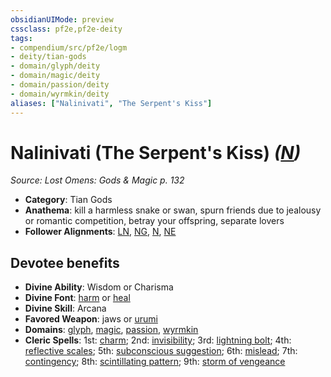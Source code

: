 ```yaml
---
obsidianUIMode: preview
cssclass: pf2e,pf2e-deity
tags:
- compendium/src/pf2e/logm
- deity/tian-gods
- domain/glyph/deity
- domain/magic/deity
- domain/passion/deity
- domain/wyrmkin/deity
aliases: ["Nalinivati", "The Serpent's Kiss"]
---
```

# Nalinivati (The Serpent's Kiss) *([N](../../../Rules/traits/neutral-b1.md))*  
*Source: Lost Omens: Gods & Magic p. 132*  

- **Category**: Tian Gods
- **Anathema**: kill a harmless snake or swan, spurn friends due to jealousy or romantic competition, betray your offspring, separate lovers
- **Follower Alignments**: [LN](../../../Rules/traits/lawful-neutral-b1.md), [NG](../../../Rules/traits/neutral-good-b1.md), [N](../../../Rules/traits/neutral-b1.md), [NE](../../../Rules/traits/neutral-evil-b1.md)

## Devotee benefits

- **Divine Ability**: Wisdom or Charisma
- **Divine Font**: [harm](../../spells/harm.md) or [heal](../../spells/heal.md)
- **Divine Skill**: Arcana
- **Favored Weapon**: jaws or [urumi](../../equipment/items/urumi-logm.md)
- **Domains**: [glyph](../domains.md#Glyph), [magic](../domains.md#Magic), [passion](../domains.md#Passion), [wyrmkin](../domains.md#Wyrmkin)
- **Cleric Spells**: 1st: [charm](../../spells/charm.md); 2nd: [invisibility](../../spells/invisibility.md); 3rd: [lightning bolt](../../spells/lightning-bolt.md); 4th: [reflective scales](../../spells/reflective-scales-logm.md); 5th: [subconscious suggestion](../../spells/subconscious-suggestion.md); 6th: [mislead](../../spells/mislead.md); 7th: [contingency](../../spells/contingency.md); 8th: [scintillating pattern](../../spells/scintillating-pattern.md); 9th: [storm of vengeance](../../spells/storm-of-vengeance.md)